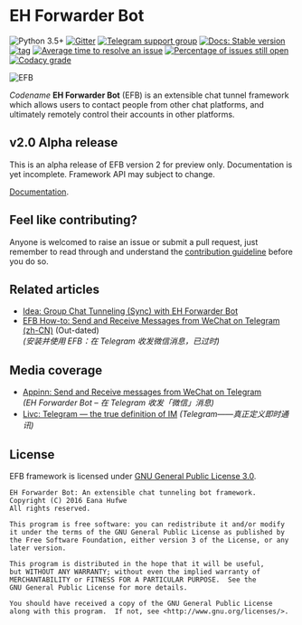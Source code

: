 # EH Forwarder Bot

![Python 3.5+](https://img.shields.io/badge/Python->%3D%203.5-blue.svg)
[![Gitter](https://img.shields.io/gitter/room/blueset/ehForwarderBot.svg)](https://gitter.im/blueset/ehForwarderBot)
[![Telegram support group](https://img.shields.io/badge/Chat-on%20Telegram-blue.svg)](https://telegram.me/efbsupport)
[![Docs: Stable version](https://readthedocs.org/projects/ehforwarderbot/badge/?version=latest)](https://ehforwarderbot.readthedocs.io/en/latest/)
[![tag](https://img.shields.io/github/tag/blueset/ehforwarderbot.svg)](https://github.com/blueset/ehForwarderBot/releases)
[![Average time to resolve an issue](http://isitmaintained.com/badge/resolution/blueset/ehforwarderbot.svg)](http://isitmaintained.com/project/blueset/ehforwarderbot "Average time to resolve an issue")
[![Percentage of issues still open](http://isitmaintained.com/badge/open/blueset/ehforwarderbot.svg)](http://isitmaintained.com/project/blueset/ehforwarderbot "Percentage of issues still open")
[![Codacy grade](https://img.shields.io/codacy/grade/3b2555f9134844e3b01b00700bc43eeb.svg)](https://www.codacy.com/app/blueset/ehForwarderBot)

![EFB](https://images.1a23.com/upload/images/SPET.png)

_Codename_ **EH Forwarder Bot** (EFB) is an extensible chat tunnel 
framework which allows users to contact people from other chat 
platforms, and ultimately remotely control their accounts in other 
platforms.

## v2.0 Alpha release
This is an alpha release of EFB version 2 for preview only. 
Documentation is yet incomplete. Framework API may subject to 
change.

[Documentation](https://ehforwarderbot.readthedocs.io/en/efb2/).

## Feel like contributing?
Anyone is welcomed to raise an issue or submit a pull request, 
just remember to read through and understand the 
[contribution guideline](CONTRIBUTING.rst) before you do so.

## Related articles
* [Idea: Group Chat Tunneling (Sync) with EH Forwarder Bot](https://blog.1a23.com/2017/01/28/Idea-Group-Chat-Tunneling-Sync-with-EH-Forwarder-Bot/)
* [EFB How-to: Send and Receive Messages from WeChat on Telegram (zh-CN)](https://blog.1a23.com/2017/01/09/EFB-How-to-Send-and-Receive-Messages-from-WeChat-on-Telegram-zh-CN/) (Out-dated)  
  _(安装并使用 EFB：在 Telegram 收发微信消息，已过时)_

## Media coverage
* [Appinn: Send and Receive messages from WeChat on Telegram](http://www.appinn.com/eh-forwarder-bot/)  
  _(EH Forwarder Bot – 在 Telegram 收发「微信」消息)_
* [Livc: Telegram — the true definition of IM](https://livc.io/177)
  _(Telegram——真正定义即时通讯)_

## License
EFB framework is licensed under [GNU General Public License 3.0](https://www.gnu.org/licenses/gpl-3.0.txt).

```
EH Forwarder Bot: An extensible chat tunneling bot framework.
Copyright (C) 2016 Eana Hufwe
All rights reserved.

This program is free software: you can redistribute it and/or modify
it under the terms of the GNU General Public License as published by
the Free Software Foundation, either version 3 of the License, or any later version.

This program is distributed in the hope that it will be useful,
but WITHOUT ANY WARRANTY; without even the implied warranty of
MERCHANTABILITY or FITNESS FOR A PARTICULAR PURPOSE.  See the
GNU General Public License for more details.

You should have received a copy of the GNU General Public License
along with this program.  If not, see <http://www.gnu.org/licenses/>.
```
